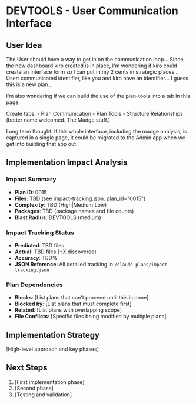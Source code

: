 # DEVTOOLS - User Communication Interface

## User Idea
The User should have a way to get in on the communication loop... Since the new dashboard kiro created is in place, I'm wondering if kiro could create
an interface form so I can put in my 2 cents in strategic places... 
User: communicated identifier, like you and kiro have an identifier... I guess this is a new plan...

I'm also wondering if we can build the use of the plan-tools into a tab in this page.

Create tabs:
    - Plan Communication
    - Plan Tools
    - Structure Relationships (better name welcomed.  The Madge stuff.)

Long term thought: if this whole interface, including the madge analysis, is captured in a single page, it could be migrated to the Admin app when we get into building that app out.

## Implementation Impact Analysis

### Impact Summary
- **Plan ID**: 0015
- **Files**: TBD (see impact-tracking.json: plan_id="0015")
- **Complexity**: TBD (High|Medium|Low)
- **Packages**: TBD (package names and file counts)
- **Blast Radius**: DEVTOOLS (medium)

### Impact Tracking Status
- **Predicted**: TBD files
- **Actual**: TBD files (+X discovered)
- **Accuracy**: TBD%
- **JSON Reference**: All detailed tracking in `/claude-plans/impact-tracking.json`

### Plan Dependencies
- **Blocks**: [List plans that can't proceed until this is done]
- **Blocked by**: [List plans that must complete first]
- **Related**: [List plans with overlapping scope]
- **File Conflicts**: [Specific files being modified by multiple plans]

## Implementation Strategy
[High-level approach and key phases]

## Next Steps
1. [First implementation phase]
2. [Second phase]
3. [Testing and validation]
